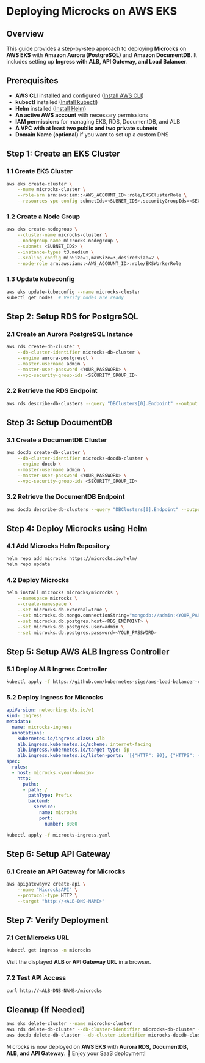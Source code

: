 # Deploying Microcks on AWS EKS

## Overview
This guide provides a step-by-step approach to deploying **Microcks** on **AWS EKS** with **Amazon Aurora (PostgreSQL)** and **Amazon DocumentDB**. It includes setting up **Ingress with ALB, API Gateway, and Load Balancer**.

## Prerequisites
- **AWS CLI** installed and configured ([Install AWS CLI](https://aws.amazon.com/cli/))
- **kubectl** installed ([Install kubectl](https://kubernetes.io/docs/tasks/tools/install-kubectl/))
- **Helm** installed ([Install Helm](https://helm.sh/docs/intro/install/))
- **An active AWS account** with necessary permissions
- **IAM permissions** for managing EKS, RDS, DocumentDB, and ALB
- **A VPC with at least two public and two private subnets**
- **Domain Name (optional)** if you want to set up a custom DNS

## Step 1: Create an EKS Cluster
### 1.1 Create EKS Cluster
```sh
aws eks create-cluster \
    --name microcks-cluster \
    --role-arn arn:aws:iam::<AWS_ACCOUNT_ID>:role/EKSClusterRole \
    --resources-vpc-config subnetIds=<SUBNET_IDS>,securityGroupIds=<SECURITY_GROUP_ID>
```

### 1.2 Create a Node Group
```sh
aws eks create-nodegroup \
    --cluster-name microcks-cluster \
    --nodegroup-name microcks-nodegroup \
    --subnets <SUBNET_IDS> \
    --instance-types t3.medium \
    --scaling-config minSize=1,maxSize=3,desiredSize=2 \
    --node-role arn:aws:iam::<AWS_ACCOUNT_ID>:role/EKSWorkerRole
```

### 1.3 Update kubeconfig
```sh
aws eks update-kubeconfig --name microcks-cluster
kubectl get nodes  # Verify nodes are ready
```

## Step 2: Setup RDS for PostgreSQL
### 2.1 Create an Aurora PostgreSQL Instance
```sh
aws rds create-db-cluster \
    --db-cluster-identifier microcks-db-cluster \
    --engine aurora-postgresql \
    --master-username admin \
    --master-user-password <YOUR_PASSWORD> \
    --vpc-security-group-ids <SECURITY_GROUP_ID>
```

### 2.2 Retrieve the RDS Endpoint
```sh
aws rds describe-db-clusters --query "DBClusters[0].Endpoint" --output text
```

## Step 3: Setup DocumentDB
### 3.1 Create a DocumentDB Cluster
```sh
aws docdb create-db-cluster \
    --db-cluster-identifier microcks-docdb-cluster \
    --engine docdb \
    --master-username admin \
    --master-user-password <YOUR_PASSWORD> \
    --vpc-security-group-ids <SECURITY_GROUP_ID>
```

### 3.2 Retrieve the DocumentDB Endpoint
```sh
aws docdb describe-db-clusters --query "DBClusters[0].Endpoint" --output text
```

## Step 4: Deploy Microcks using Helm
### 4.1 Add Microcks Helm Repository
```sh
helm repo add microcks https://microcks.io/helm/
helm repo update
```

### 4.2 Deploy Microcks
```sh
helm install microcks microcks/microcks \
    --namespace microcks \
    --create-namespace \
    --set microcks.db.external=true \
    --set microcks.db.mongo.connectionString="mongodb://admin:<YOUR_PASSWORD>@<DOCDB_ENDPOINT>:27017/microcks" \
    --set microcks.db.postgres.host=<RDS_ENDPOINT> \
    --set microcks.db.postgres.user=admin \
    --set microcks.db.postgres.password=<YOUR_PASSWORD>
```

## Step 5: Setup AWS ALB Ingress Controller
### 5.1 Deploy ALB Ingress Controller
```sh
kubectl apply -f https://github.com/kubernetes-sigs/aws-load-balancer-controller/releases/latest/download/v2_3_1_full.yaml
```

### 5.2 Deploy Ingress for Microcks
```yaml
apiVersion: networking.k8s.io/v1
kind: Ingress
metadata:
  name: microcks-ingress
  annotations:
    kubernetes.io/ingress.class: alb
    alb.ingress.kubernetes.io/scheme: internet-facing
    alb.ingress.kubernetes.io/target-type: ip
    alb.ingress.kubernetes.io/listen-ports: '[{"HTTP": 80}, {"HTTPS": 443}]'
spec:
  rules:
  - host: microcks.<your-domain>
    http:
      paths:
      - path: /
        pathType: Prefix
        backend:
          service:
            name: microcks
            port:
              number: 8080
```
```sh
kubectl apply -f microcks-ingress.yaml
```

## Step 6: Setup API Gateway
### 6.1 Create an API Gateway for Microcks
```sh
aws apigatewayv2 create-api \
    --name "MicrocksAPI" \
    --protocol-type HTTP \
    --target "http://<ALB-DNS-NAME>"
```

## Step 7: Verify Deployment
### 7.1 Get Microcks URL
```sh
kubectl get ingress -n microcks
```
Visit the displayed **ALB or API Gateway URL** in a browser.

### 7.2 Test API Access
```sh
curl http://<ALB-DNS-NAME>/microcks
```

## Cleanup (If Needed)
```sh
aws eks delete-cluster --name microcks-cluster
aws rds delete-db-cluster --db-cluster-identifier microcks-db-cluster --skip-final-snapshot
aws docdb delete-db-cluster --db-cluster-identifier microcks-docdb-cluster --skip-final-snapshot
```

Microcks is now deployed on **AWS EKS** with **Aurora RDS, DocumentDB, ALB, and API Gateway**. 🚀 Enjoy your SaaS deployment!

